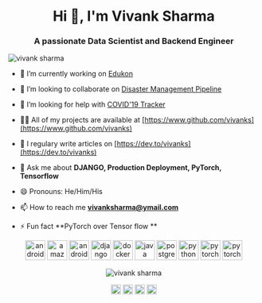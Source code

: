 <h1 align="center">Hi 👋, I'm Vivank Sharma</h1>
<h3 align="center">A passionate Data Scientist and Backend Engineer</h3>
<p align="left"> <img src="https://komarev.com/ghpvc/?username=vivanks" alt="vivank sharma" /> </p>

- 🔭 I’m currently working on [Edukon](https://github.com/vivanks/Edukon)

- 👯 I’m looking to collaborate on [Disaster Management Pipeline](https://github.com/vivanks/Disaster-Management-Pipeline)

- 🤔 I’m looking for help with [COVID'19 Tracker](https://github.com/vivanks/COVID19-Tracker)

- 👨‍💻 All of my projects are available at [https://www.github.com/vivanks](https://www.github.com/vivanks)

- 📝 I regulary write articles on [https://dev.to/vivanks](https://dev.to/vivanks)

- 💬 Ask me about **DJANGO, Production Deployment, PyTorch, Tensorflow**

- 😄 Pronouns: He/Him/His

- 📫 How to reach me **vivanksharma@ymail.com**

- ⚡ Fun fact **PyTorch over Tensor flow **

<p align="center">
<img src="https://api.iconify.design/logos:azure-icon.svg" alt="android" width="40" height="40"/>
<img src="https://konpa.github.io/devicon/devicon.git/icons/amazonwebservices/amazonwebservices-original-wordmark.svg" alt="amazonwebservices" width="40" height="40"/> <img src="https://konpa.github.io/devicon/devicon.git/icons/android/android-original-wordmark.svg" alt="android" width="40" height="40"/> <img src="https://konpa.github.io/devicon/devicon.git/icons/django/django-original.svg" alt="django" width="40" height="40"/> <img src="https://konpa.github.io/devicon/devicon.git/icons/docker/docker-original-wordmark.svg" alt="docker" width="40" height="40"/> <img src="https://konpa.github.io/devicon/devicon.git/icons/java/java-original-wordmark.svg" alt="java" width="40" height="40"/> <img src="https://konpa.github.io/devicon/devicon.git/icons/postgresql/postgresql-original-wordmark.svg" alt="postgresql" width="40" height="40"/> <img src="https://konpa.github.io/devicon/devicon.git/icons/python/python-original-wordmark.svg" alt="python" width="40" height="40"/>
<img src="https://api.iconify.design/logos-pytorch.svg" alt="pytorch" width="40" height="40"/>
<img src="https://api.iconify.design/logos-tensorflow.svg" alt="pytorch" width="40" height="40"/>
</p><p align="center"> <img src="https://github-readme-stats.vercel.app/api?username=vivanks&show_icons=true" alt="vivank sharma" /> 
</p>

<p align="center">
<a href="https://dev.to/vivanks" target="blank"><img align="center" src="https://cdn.jsdelivr.net/npm/simple-icons@3.0.1/icons/dev-dot-to.svg" alt="vivanks" height="20" width="20" /></a>
<a href="https://twitter.com/vivanksharma" target="blank"><img align="center" src="https://cdn.jsdelivr.net/npm/simple-icons@3.0.1/icons/twitter.svg" alt="vivanksharma" height="20" width="20" /></a>
<a href="https://linkedin.com/in/vivanks" target="blank"><img align="center" src="https://cdn.jsdelivr.net/npm/simple-icons@3.0.1/icons/linkedin.svg" alt="vivanks" height="20" width="20" /></a>
<a href="https://fb.com/vivanks" target="blank"><img align="center" src="https://cdn.jsdelivr.net/npm/simple-icons@3.0.1/icons/facebook.svg" alt="vivanks" height="20" width="20" /></a>
</p>
